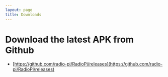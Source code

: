 ```yaml
---
layout: page
title: Downloads
---
```


# Download the latest APK from Github

- [https://github.com/radio-pi/RadioPi/releases](https://github.com/radio-pi/RadioPi/releases)
